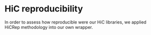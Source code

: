 # HiC reproducibility 

In order to assess how reproducible were our HiC libraries, we applied HiCRep methodology into our own wrapper. 
